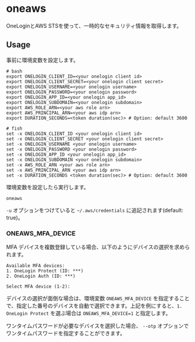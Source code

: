 # oneaws

OneLoginとAWS STSを使って、一時的なセキュリティ情報を取得します。

## Usage

事前に環境変数を設定します。

```
# bash
export ONELOGIN_CLIENT_ID=<your onelogin client id>
export ONELOGIN_CLIENT_SECRET=<your onelogin client secret>
export ONELOGIN_USERNAME=<your onelogin username>
export ONELOGIN_PASSWORD=<your onelogin password>
export ONELOGIN_APP_ID=<your onelogin app_id>
export ONELOGIN_SUBDOMAIN=<your onelogin subdomain>
export AWS_ROLE_ARN=<your aws role arn>
export AWS_PRINCIPAL_ARN=<your aws idp arn>
export DURATION_SECONDS=<token duration(sec)> # Option: default 3600

# fish
set -x ONELOGIN_CLIENT_ID <your onelogin client id>
set -x ONELOGIN_CLIENT_SECRET <your onelogin client secret>
set -x ONELOGIN_USERNAME <your onelogin username>
set -x ONELOGIN_PASSWORD <your onelogin password>
set -x ONELOGIN_APP_ID <your onelogin app_id>
set -x ONELOGIN_SUBDOMAIN <your onelogin subdomain>
set -x AWS_ROLE_ARN <your aws role arn>
set -x AWS_PRINCIPAL_ARN <your aws idp arn>
set -x DURATION_SECONDS <token duration(sec)> # Option: default 3600
```

環境変数を設定したら実行します。

```
oneaws
```

`-u` オプションをつけていると `~/.aws/credentials` に追記されます(default: true)。

### ONEAWS_MFA_DEVICE

MFA デバイスを複数登録している場合、以下のようにデバイスの選択を求められます。

```
Available MFA devices:
1. OneLogin Protect (ID: ***)
2. OneLogin Auth (ID: ***)

Select MFA device (1-2):
```

デバイスの選択が面倒な場合は、環境変数 `ONEAWS_MFA_DEVICE` を指定することで、指定した番号のデバイスを自動で選択できます。上記を例にすると、`1. OneLogin Protect` を選ぶ場合は `ONEAWS_MFA_DEVICE=1` と指定します。

ワンタイムパスワードが必要なデバイスを選択した場合、 `--otp` オプションでワンタイムパスワードを指定することができます。
